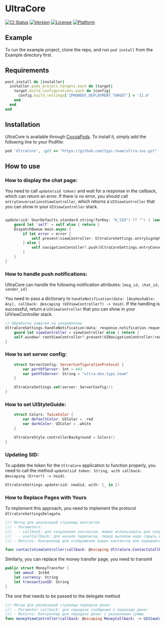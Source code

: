 # UltraCore

[![CI Status](https://img.shields.io/travis/rakish.shalkar@gmail.com/UltraCore.svg?style=flat)](https://travis-ci.org/rakish.shalkar@gmail.com/UltraCore)
[![Version](https://img.shields.io/cocoapods/v/UltraCore.svg?style=flat)](https://cocoapods.org/pods/UltraCore)
[![License](https://img.shields.io/cocoapods/l/UltraCore.svg?style=flat)](https://cocoapods.org/pods/UltraCore)
[![Platform](https://img.shields.io/cocoapods/p/UltraCore.svg?style=flat)](https://cocoapods.org/pods/UltraCore)

## Example

To run the example project, clone the repo, and run `pod install` from the Example directory first.

## Requirements
```ruby
post_install do |installer|
  installer.pods_project.targets.each do |target|
    target.build_configurations.each do |config|
      config.build_settings['IPHONEOS_DEPLOYMENT_TARGET'] = '11.0'
    end
  end
end
```


## Installation

UltraCore is available through [CocoaPods](https://cocoapods.org). To install
it, simply add the following line to your Podfile:

```ruby
pod 'UltraCore', :git => "https://github.com/typi-team/ultra-ios.git"
```

## How to use

### How to display the chat page:

You need to call `update(sid token)` and wait for a response in the callback, which can return an error. If there is no error, you should call `entryConversationsViewController`, which returns a `UIViewController` that you can show in your `UIViewController` stack.

```swift

update(sid: UserDefaults.standard.string(forKey: "K_SID") ?? "") { [weak self] error in
    guard let `self` = self else { return }
    DispatchQueue.main.async {
        if let error = error {
            self.present(viewController: UltraCoreSettings.entrySignUpViewController(), animated: true)
        } else {
            self.navigationContoller?.push(UltraCoreSettings.entryConversationsViewController())
        }        
    }
}
```

### How to handle push notifications:

UltraCore can handle the following notification attributes: `[msg_id, chat_id, sender_id]`

You need to pass a dictionary to `handleNotification(data: [AnyHashable: Any], callback: @escaping (UIViewController?) -> Void)`. If the handling is successful, return a `UIViewController` that you can show in your UIViewController stack.

```swift
// Обработка нажатия на уведомление
UltraCoreSettings.handleNotification(data: response.notification.request.content.userInfo) { viewController in
    guard let viewController = viewController else { return }
    self.window?.rootViewController?.present(UINavigationController(rootViewController: viewController), animated: true)
}
```   
### How to set server config:

```swift
    struct ServerConfig: ServerConfigurationProtocol {
        var portOfServer: Int = 443
        var pathToServer: String = "ultra-dev.typi.team"
    }

    UltraCoreSettings.set(server: ServerConfig())    
}
```   

### How to set UIStyleGuide:

```swift
    struct Colors: TwiceColor {
        var defaultColor: UIColor = .red
        var darkColor: UIColor = .white
    }

    UltraCoreStyle.controllerBackground = Colors()    
}
```        

### Updating SID:

To update the token for the `UltraCore` application to function properly, you need to call the method `update(sid token: String, with callback: @escaping (Error?) -> Void)`.


```swift
UltraCoreSettings.update(sid: newSid, with: {_ in })
```

###  How to Replace Pages with Yours
To implement this approach, you need to implement the protocol `UltraCoreSettingsDelegate`. 


```swift
/// Метод для реализаций страницы контактов
/// - Parameters:
///   - callback: для сохранения контактов, можно использовать для сохранения массива контактной книги или одиночной сохранения контакта, перед началом переписки
///   - userCallback: для начало переписки, перед вызовом надо скрыть ваш контроллер
/// - Returns: Контроллер для отображения ваших контактов или передайте nil и отобразитсья личный контроллер

func contactsViewController(callback: @escaping UltraCore.ContactsCallback, userCallback: @escaping UltraCore.UserIDCallback) -> UIViewController?
```

Similarly, you can replace the money transfer page, you need to transmit

```swift
public struct MoneyTransfer {
    let amout: Int64
    let currency: String
    let transactionID: String
}
```

The one that needs to be passed to the delegate method

```swift 
/// Метод для реализаций страницы передачи денег
/// - Parameter callback: для передачи сообщения о переводе денег
/// - Returns: Контроллер для передачи денег с указаннием суммы
func moneyViewController(callback: @escaping MoneyCallback) -> UIViewController?
```

```swift

```
